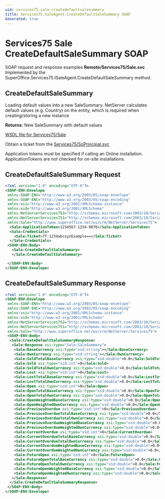 ```yaml
---
uid: services75-sale-createdefaultsalesummary
title: Services75.SaleAgent.CreateDefaultSaleSummary SOAP
Generated: true
---
```


# Services75 Sale CreateDefaultSaleSummary SOAP

SOAP request and response examples **Remote/Services75/Sale.svc**
Implemented by the <see cref="M:SuperOffice.Services75.ISaleAgent.CreateDefaultSaleSummary">SuperOffice.Services75.ISaleAgent.CreateDefaultSaleSummary</see> method.

## CreateDefaultSaleSummary

Loading default values into a new SaleSummary.
NetServer calculates default values (e.g. Country) on the entity, which is required when creating/storing a new instance


**Returns:** New SaleSummary with default values


[WSDL file for Services75/Sale](../Services75-Sale.md)

Obtain a ticket from the [Services75/SoPrincipal.svc](../SoPrincipal/SoPrincipal.md)

Application tokens must be specified if calling an Online installation. ApplicationTokens are not checked for on-site installations.

## CreateDefaultSaleSummary Request

```xml
<?xml version="1.0" encoding="UTF-8"?>
<SOAP-ENV:Envelope
 xmlns:SOAP-ENV="http://www.w3.org/2003/05/soap-envelope"
 xmlns:SOAP-ENC="http://www.w3.org/2003/05/soap-encoding"
 xmlns:xsi="http://www.w3.org/2001/XMLSchema-instance"
 xmlns:xsd="http://www.w3.org/2001/XMLSchema"
 xmlns:NetServerServices752="http://schemas.microsoft.com/2003/10/Serialization/Arrays"
 xmlns:NetServerServices751="http://schemas.microsoft.com/2003/10/Serialization/"
 xmlns:Sale="http://www.superoffice.net/ws/crm/NetServer/Services75">
  <Sale:ApplicationToken>1234567-1234-9876</Sale:ApplicationToken>
  <Sale:Credentials>
    <Sale:Ticket>7T:1234abcxyzExample==</Sale:Ticket>
  </Sale:Credentials>
 <SOAP-ENV:Body>
   <Sale:CreateDefaultSaleSummary>
   </Sale:CreateDefaultSaleSummary>

 </SOAP-ENV:Body>
</SOAP-ENV:Envelope>

```


## CreateDefaultSaleSummary Response

```xml
<?xml version="1.0" encoding="UTF-8"?>
<SOAP-ENV:Envelope
 xmlns:SOAP-ENV="http://www.w3.org/2003/05/soap-envelope"
 xmlns:SOAP-ENC="http://www.w3.org/2003/05/soap-encoding"
 xmlns:xsi="http://www.w3.org/2001/XMLSchema-instance"
 xmlns:xsd="http://www.w3.org/2001/XMLSchema"
 xmlns:NetServerServices752="http://schemas.microsoft.com/2003/10/Serialization/Arrays"
 xmlns:NetServerServices751="http://schemas.microsoft.com/2003/10/Serialization/"
 xmlns:Sale="http://www.superoffice.net/ws/crm/NetServer/Services75">
 <SOAP-ENV:Body>
  <Sale:CreateDefaultSaleSummaryResponse>
   <Sale:Response xsi:type="Sale:SaleSummary">
    <Sale:BaseCurrency xsi:type="xsd:string"></Sale:BaseCurrency>
    <Sale:OwnCurrency xsi:type="xsd:string"></Sale:OwnCurrency>
    <Sale:SoldTotalBaseCurrency xsi:type="xsd:double">0.0</Sale:SoldTotalBaseCurrency>
    <Sale:Sold xsi:type="xsd:int">0</Sale:Sold>
    <Sale:SoldTotalOwnCurrency xsi:type="xsd:double">0.0</Sale:SoldTotalOwnCurrency>
    <Sale:Lost xsi:type="xsd:int">0</Sale:Lost>
    <Sale:LostTotalBaseCurrency xsi:type="xsd:double">0.0</Sale:LostTotalBaseCurrency>
    <Sale:LostTotalOwnCurrency xsi:type="xsd:double">0.0</Sale:LostTotalOwnCurrency>
    <Sale:Open xsi:type="xsd:int">0</Sale:Open>
    <Sale:OpenTotalBaseCurrency xsi:type="xsd:double">0.0</Sale:OpenTotalBaseCurrency>
    <Sale:OpenTotalOwnCurrency xsi:type="xsd:double">0.0</Sale:OpenTotalOwnCurrency>
    <Sale:OpenWeightedBaseCurrency xsi:type="xsd:double">0.0</Sale:OpenWeightedBaseCurrency>
    <Sale:OpenWeightedOwnCurrency xsi:type="xsd:double">0.0</Sale:OpenWeightedOwnCurrency>
    <Sale:PreviousOverdue xsi:type="xsd:int">0</Sale:PreviousOverdue>
    <Sale:PreviousOverdueTotalBaseCurrency xsi:type="xsd:double">0.0</Sale:PreviousOverdueTotalBaseCurrency>
    <Sale:PreviousOverdueTotalOwnCurrency xsi:type="xsd:double">0.0</Sale:PreviousOverdueTotalOwnCurrency>
    <Sale:PreviousOverdueWeightedBaseCurrency xsi:type="xsd:double">0.0</Sale:PreviousOverdueWeightedBaseCurrency>
    <Sale:PreviousOverdueWeightedOwnCurrency xsi:type="xsd:double">0.0</Sale:PreviousOverdueWeightedOwnCurrency>
    <Sale:CurrentOverdue xsi:type="xsd:int">0</Sale:CurrentOverdue>
    <Sale:CurrentOverdueTotalBaseCurrency xsi:type="xsd:double">0.0</Sale:CurrentOverdueTotalBaseCurrency>
    <Sale:CurrentOverdueTotalOwnCurrency xsi:type="xsd:double">0.0</Sale:CurrentOverdueTotalOwnCurrency>
    <Sale:CurrentOverdueWeightedBaseCurrency xsi:type="xsd:double">0.0</Sale:CurrentOverdueWeightedBaseCurrency>
    <Sale:CurrentOverdueWeightedOwnCurrency xsi:type="xsd:double">0.0</Sale:CurrentOverdueWeightedOwnCurrency>
    <Sale:FutureOpen xsi:type="xsd:int">0</Sale:FutureOpen>
    <Sale:FutureOpenTotalBaseCurrency xsi:type="xsd:double">0.0</Sale:FutureOpenTotalBaseCurrency>
    <Sale:FutureOpenTotalOwnCurrency xsi:type="xsd:double">0.0</Sale:FutureOpenTotalOwnCurrency>
    <Sale:FutureOpenWeightedBaseCurrency xsi:type="xsd:double">0.0</Sale:FutureOpenWeightedBaseCurrency>
    <Sale:FutureOpenWeightedOwnCurrency xsi:type="xsd:double">0.0</Sale:FutureOpenWeightedOwnCurrency>
   </Sale:Response>
  </Sale:CreateDefaultSaleSummaryResponse>
 </SOAP-ENV:Body>
</SOAP-ENV:Envelope>

```

